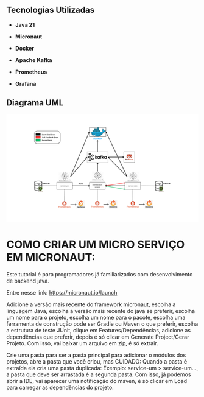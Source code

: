 ## Tecnologias Utilizadas

- **Java 21**  

- **Micronaut**  

- **Docker**

- **Apache Kafka**

- **Prometheus**

- **Grafana**  

## Diagrama UML

<img src="./image/service-um.png" alt="Descrição da Imagem" width="720"/>

# COMO CRIAR UM MICRO SERVIÇO EM MICRONAUT:

Este tutorial é para programadores já familiarizados com desenvolvimento de backend java.

Entre nesse link: https://micronaut.io/launch

Adicione a versão mais recente do framework micronaut, escolha a linguagem Java, 
escolha a versão mais recente do java se preferir, escolha um nome para o projeto, 
escolha um nome para o pacote, escolha uma ferramenta de construção pode ser Gradle ou Maven o que preferir, 
escolha a estrutura de teste JUnit, clique em Features/Dependências, adicione as dependências que preferir, 
depois é só clicar em Generate Project/Gerar Projeto. Com isso, vai baixar um arquivo em zip, é só extrair.

Crie uma pasta para ser a pasta principal para adicionar o módulos dos projetos, 
abre a pasta que você criou, mas CUIDADO: Quando a pasta é extraída ela cria uma pasta duplicada: 
Exemplo: service-um > service-um…, a pasta que deve ser arrastada é a segunda pasta. 
Com isso, já podemos abrir a IDE, vai aparecer uma notificação do maven, 
é só clicar em Load para carregar as dependências do projeto.
